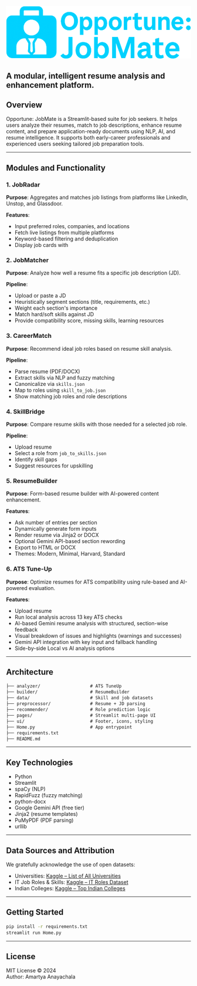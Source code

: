 
![Opportune: JobMate](ui/assets/header.png)
---
A modular, intelligent resume analysis and enhancement platform.
---

## Overview  
Opportune: JobMate is a Streamlit-based suite for job seekers. It helps users analyze their resumes, match to job descriptions, enhance resume content, and prepare application-ready documents using NLP, AI, and resume intelligence. It supports both early-career professionals and experienced users seeking tailored job preparation tools.

---

## Modules and Functionality  

### 1. JobRadar
**Purpose**: Aggregates and matches job listings from platforms like LinkedIn, Unstop, and Glassdoor.

**Features**:
- Input preferred roles, companies, and locations  
- Fetch live listings from multiple platforms  
- Keyword-based filtering and deduplication  
- Display job cards with

### 2. JobMatcher
**Purpose**: Analyze how well a resume fits a specific job description (JD).

**Pipeline**:
- Upload or paste a JD
- Heuristically segment sections (title, requirements, etc.)
- Weight each section's importance
- Match hard/soft skills against JD
- Provide compatibility score, missing skills, learning resources

### 3. CareerMatch  
**Purpose**: Recommend ideal job roles based on resume skill analysis.

**Pipeline**:
- Parse resume (PDF/DOCX)
- Extract skills via NLP and fuzzy matching
- Canonicalize via `skills.json`
- Map to roles using `skill_to_job.json`
- Show matching job roles and role descriptions

### 4. SkillBridge  
**Purpose**: Compare resume skills with those needed for a selected job role.

**Pipeline**:
- Upload resume
- Select a role from `job_to_skills.json`
- Identify skill gaps
- Suggest resources for upskilling

### 5. ResumeBuilder  
**Purpose**: Form-based resume builder with AI-powered content enhancement.

**Features**:
- Ask number of entries per section
- Dynamically generate form inputs
- Render resume via Jinja2 or DOCX
- Optional Gemini API-based section rewording
- Export to HTML or DOCX
- Themes: Modern, Minimal, Harvard, Standard

### 6. ATS Tune-Up  
**Purpose**: Optimize resumes for ATS compatibility using rule-based and AI-powered evaluation.

**Features**:
- Upload resume
- Run local analysis across 13 key ATS checks
- AI-based Gemini resume analysis with structured, section-wise feedback
- Visual breakdown of issues and highlights (warnings and successes)
- Gemini API integration with key input and fallback handling
- Side-by-side Local vs AI analysis options

---

## Architecture

```
├── analyzer/                   # ATS TuneUp
├── builder/                    # ResumeBuilder 
├── data/                       # Skill and job datasets
├── preprocessor/               # Resume + JD parsing
├── recommender/                # Role prediction logic
├── pages/                      # Streamlit multi-page UI
├── ui/                         # Footer, icons, styling
├── Home.py                     # App entrypoint
├── requirements.txt
├── README.md
```

---

## Key Technologies

- Python
- Streamlit
- spaCy (NLP)
- RapidFuzz (fuzzy matching)
- python-docx
- Google Gemini API (free tier)
- Jinja2 (resume templates)
- PuMyPDF (PDF parsing)
- urllib

---

## Data Sources and Attribution

We gratefully acknowledge the use of open datasets:

- Universities: [Kaggle – List of All Universities](https://www.kaggle.com/datasets/anshdwvdi/list-of-all-universities-in-the-world)
- IT Job Roles & Skills: [Kaggle – IT Roles Dataset](https://www.kaggle.com/datasets/dhivyadharunaba/it-job-roles-skills-dataset)
- Indian Colleges: [Kaggle – Top Indian Colleges](https://www.kaggle.com/datasets/soumyadipghorai/top-indian-colleges)

---

## Getting Started

```bash
pip install -r requirements.txt
streamlit run Home.py
```

---

## License  
MIT License © 2024  
Author: Amartya Anayachala